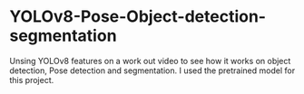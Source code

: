# YOLOv8-Pose-Object-detection-segmentation
Unsing YOLOv8 features on a work out video to see how it works on object detection, Pose detection and segmentation.
I used the pretrained model for this project.
